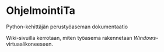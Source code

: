 # OhjelmointiTa
Python-kehittäjän perustyöaseman dokumentaatio

Wiki-sivuilla kerrotaan, miten työasema rakennetaan *Windows*-virtuaalikoneeseen.